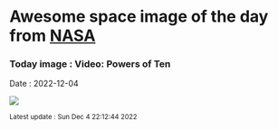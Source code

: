 
# Awesome space image of the day from [NASA](https://api.nasa.gov/)

### Today image : Video: Powers of Ten
Date : 2022-12-04

![](https://www.youtube.com/embed/0fKBhvDjuy0?rel=0)

<small>Latest update : Sun Dec  4 22:12:44 2022</small>
        
